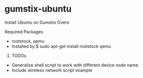 gumstix-ubuntu
==============

Install Ubuntu on Gumstix Overo

Required Packages
 
  - rootstock, qemu
  - Installed by $ sudo apt-get install rootstock qemu

1. TODOs

  - Generalize shell script to work with different device node name
  - Include wireless network script example
